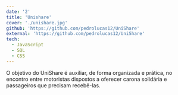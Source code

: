 ```yaml
---
date: '2'
title: 'Unishare'
cover: './unishare.jpg'
github: 'https://github.com/pedrolucas12/UniShare'
external: 'https://github.com/pedrolucas12/UniShare'
tech:
  - JavaScript
  - SQL
  - CSS
---
```


O objetivo do UniShare é auxiliar, de forma organizada e prática, no encontro entre motoristas dispostos a oferecer carona solidária e passageiros que precisam recebê-las.
